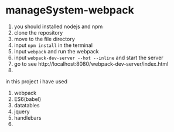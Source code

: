 # manageSystem-webpack

1. you should installed nodejs and npm
2. clone the repository
3. move to the file directory
4. input `npm install` in the terminal 
5. input `webpack` and run the webpack
6. input `webpack-dev-server --hot --inline` and start the server
7. go to see http://localhost:8080/webpack-dev-server/index.html
8. 


in this project i have used

1. webpack
2. ES6(babel)
3. datatables
4. jquery
5. handlebars
6. 

